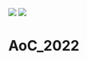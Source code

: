 ![](https://img.shields.io/badge/day%20📅-23-blue) ![](https://img.shields.io/badge/stars%20⭐-29-yellow)
# AoC_2022